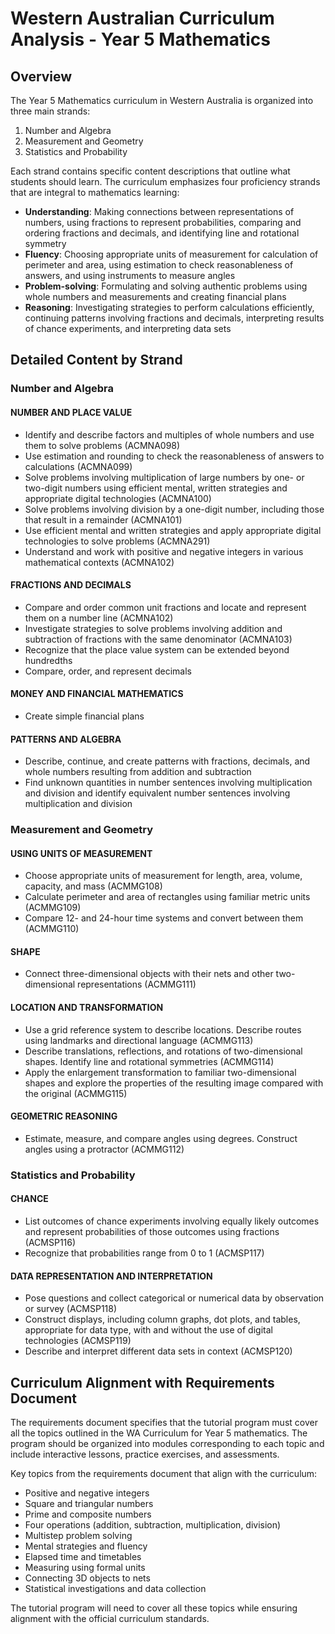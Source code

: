 # Western Australian Curriculum Analysis - Year 5 Mathematics

## Overview

The Year 5 Mathematics curriculum in Western Australia is organized into three main strands:
1. Number and Algebra
2. Measurement and Geometry
3. Statistics and Probability

Each strand contains specific content descriptions that outline what students should learn. The curriculum emphasizes four proficiency strands that are integral to mathematics learning:

- **Understanding**: Making connections between representations of numbers, using fractions to represent probabilities, comparing and ordering fractions and decimals, and identifying line and rotational symmetry
- **Fluency**: Choosing appropriate units of measurement for calculation of perimeter and area, using estimation to check reasonableness of answers, and using instruments to measure angles
- **Problem-solving**: Formulating and solving authentic problems using whole numbers and measurements and creating financial plans
- **Reasoning**: Investigating strategies to perform calculations efficiently, continuing patterns involving fractions and decimals, interpreting results of chance experiments, and interpreting data sets

## Detailed Content by Strand

### Number and Algebra

#### NUMBER AND PLACE VALUE
- Identify and describe factors and multiples of whole numbers and use them to solve problems (ACMNA098)
- Use estimation and rounding to check the reasonableness of answers to calculations (ACMNA099)
- Solve problems involving multiplication of large numbers by one- or two-digit numbers using efficient mental, written strategies and appropriate digital technologies (ACMNA100)
- Solve problems involving division by a one-digit number, including those that result in a remainder (ACMNA101)
- Use efficient mental and written strategies and apply appropriate digital technologies to solve problems (ACMNA291)
- Understand and work with positive and negative integers in various mathematical contexts (ACMNA102)

#### FRACTIONS AND DECIMALS
- Compare and order common unit fractions and locate and represent them on a number line (ACMNA102)
- Investigate strategies to solve problems involving addition and subtraction of fractions with the same denominator (ACMNA103)
- Recognize that the place value system can be extended beyond hundredths
- Compare, order, and represent decimals

#### MONEY AND FINANCIAL MATHEMATICS
- Create simple financial plans

#### PATTERNS AND ALGEBRA
- Describe, continue, and create patterns with fractions, decimals, and whole numbers resulting from addition and subtraction
- Find unknown quantities in number sentences involving multiplication and division and identify equivalent number sentences involving multiplication and division

### Measurement and Geometry

#### USING UNITS OF MEASUREMENT
- Choose appropriate units of measurement for length, area, volume, capacity, and mass (ACMMG108)
- Calculate perimeter and area of rectangles using familiar metric units (ACMMG109)
- Compare 12- and 24-hour time systems and convert between them (ACMMG110)

#### SHAPE
- Connect three-dimensional objects with their nets and other two-dimensional representations (ACMMG111)

#### LOCATION AND TRANSFORMATION
- Use a grid reference system to describe locations. Describe routes using landmarks and directional language (ACMMG113)
- Describe translations, reflections, and rotations of two-dimensional shapes. Identify line and rotational symmetries (ACMMG114)
- Apply the enlargement transformation to familiar two-dimensional shapes and explore the properties of the resulting image compared with the original (ACMMG115)

#### GEOMETRIC REASONING
- Estimate, measure, and compare angles using degrees. Construct angles using a protractor (ACMMG112)

### Statistics and Probability

#### CHANCE
- List outcomes of chance experiments involving equally likely outcomes and represent probabilities of those outcomes using fractions (ACMSP116)
- Recognize that probabilities range from 0 to 1 (ACMSP117)

#### DATA REPRESENTATION AND INTERPRETATION
- Pose questions and collect categorical or numerical data by observation or survey (ACMSP118)
- Construct displays, including column graphs, dot plots, and tables, appropriate for data type, with and without the use of digital technologies (ACMSP119)
- Describe and interpret different data sets in context (ACMSP120)

## Curriculum Alignment with Requirements Document

The requirements document specifies that the tutorial program must cover all the topics outlined in the WA Curriculum for Year 5 mathematics. The program should be organized into modules corresponding to each topic and include interactive lessons, practice exercises, and assessments.

Key topics from the requirements document that align with the curriculum:
- Positive and negative integers
- Square and triangular numbers
- Prime and composite numbers
- Four operations (addition, subtraction, multiplication, division)
- Multistep problem solving
- Mental strategies and fluency
- Elapsed time and timetables
- Measuring using formal units
- Connecting 3D objects to nets
- Statistical investigations and data collection

The tutorial program will need to cover all these topics while ensuring alignment with the official curriculum standards.
